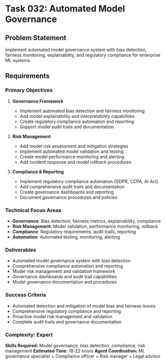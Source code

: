 # Task 032: Automated Model Governance

## Problem Statement
Implement automated model governance system with bias detection, fairness monitoring, explainability, and regulatory compliance for enterprise ML systems.

## Requirements

### Primary Objectives
1. **Governance Framework**
   - Implement automated bias detection and fairness monitoring
   - Add model explainability and interpretability capabilities
   - Create regulatory compliance automation and reporting
   - Support model audit trails and documentation

2. **Risk Management**
   - Add model risk assessment and mitigation strategies
   - Implement automated model validation and testing
   - Create model performance monitoring and alerting
   - Add incident response and model rollback procedures

3. **Compliance & Reporting**
   - Implement regulatory compliance automation (GDPR, CCPA, AI Act)
   - Add comprehensive audit trails and documentation
   - Create governance dashboards and reporting
   - Document governance procedures and policies

### Technical Focus Areas
- **Governance**: Bias detection, fairness metrics, explainability, compliance
- **Risk Management**: Model validation, performance monitoring, rollback
- **Compliance**: Regulatory requirements, audit trails, reporting
- **Automation**: Automated testing, monitoring, alerting

### Deliverables
- Automated model governance system with bias detection
- Comprehensive compliance automation and reporting
- Model risk management and validation framework
- Governance dashboards and audit trail capabilities
- Model governance documentation and procedures

### Success Criteria
- Automated detection and mitigation of model bias and fairness issues
- Comprehensive regulatory compliance and reporting
- Proactive model risk management and validation
- Complete audit trails and governance documentation

### Complexity: Expert
**Skills Required:** Model governance, bias detection, compliance, risk management
**Estimated Time:** 18-22 hours
**Agent Coordination:** ML governance specialist + Compliance officer + Risk manager + Legal advisor
